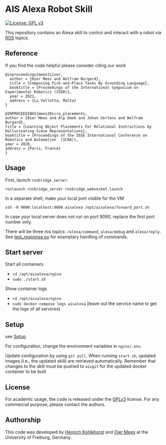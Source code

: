 # AIS Alexa Robot Skill
[![License: GPL v3](https://img.shields.io/badge/License-GPLv3-blue.svg)](https://www.gnu.org/licenses/gpl-3.0)

This repository contains an Alexa skill to control and interact with a robot via [ROS](https://www.ros.org/) topics.

## Reference
If you find the code helpful please consider citing our work
```
@inproceedings{mees21iser,
  author = {Oier Mees and Wolfram Burgard},
  title = {Composing Pick-and-Place Tasks By Grounding Language},
  booktitle = {Proceedings of the International Symposium on Experimental Robotics (ISER)},
  year = 2021,
  address = {La Valletta, Malta}
}
```
```
@INPROCEEDINGS{mees20icra_placements,
author = {Oier Mees and Alp Emek and Johan Vertens and Wolfram Burgard},
title = {Learning Object Placements For Relational Instructions by Hallucinating Scene Representations},
booktitle = {Proceedings of the IEEE International Conference on Robotics and Automation  (ICRA)},
year = 2020,
address = {Paris, France}
}
```
## Usage

First, launch ``rosbridge_server``:
```
roslaunch rosbridge_server rosbridge_websocket.launch
```
In a separate shell, make your local port visible for the VM
```
ssh -R 9090:localhost:9090 aisalexa /opt/aisalexa/forward_port.sh
```
In case your local server does not run on port 9090, replace the first port number only.

There will be three ros topics: ``/alexa/command``, ``alexa/debug`` and ``alexa/reply``. See
[test_response.py](test_response.py) for examplary handling of commands.

## Start server

Start all containers
* ``cd /opt/aisalexa/nginx``
* ``sudo ./start.sh``

Show container logs
* ``cd /opt/aisalexa/nginx``
* ``sudo docker-compose logs aisalexa`` (leave out the service name to get the logs of all services)



## Setup

see [Setup](./setup.md)

For configuration, change the environment variables in ``nginx/.env``.

Update configuration by using ``git pull``. When running ``start.sh``,
updated images (i.e., the updated skill) are retrieved automatically.
Remember that changes to the skill must be pushed to ``aisgit`` for
the updated docker container to be built

## License
For academic usage, the code is released under the [GPLv3](https://www.gnu.org/licenses/gpl-3.0.en.html) license. For any commercial purpose, please contact the authors.

## Authorship
This code was developed by [Henrich Kohlkhorst](http://www2.informatik.uni-freiburg.de/~henkolk/) and [Oier Mees](http://www.oiermees.com) at the University of Freiburg, Germany.